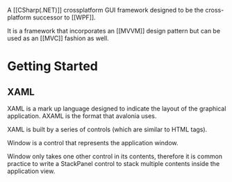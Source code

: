 A [[CSharp(.NET)]] crossplatform GUI framework designed to be the cross-platform successor to [[WPF]].

It is a framework that incorporates an [[MVVM]] design pattern but can be used as an [[MVC]] fashion as well.
# Getting Started

## XAML

XAML is a mark up language designed to indicate the layout of the graphical application. AXAML is the format that avalonia uses.

XAML is built by a series of controls (which are similar to HTML tags).

Window is a control that represents the application window. 

Window only takes one other control in its contents, therefore it is common practice to write a StackPanel control to stack multiple contents inside the application view.


